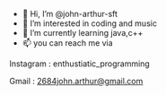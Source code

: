 - 👋 Hi, I’m @john-arthur-sft
- 👀 I’m interested in coding and music
- 🌱 I’m currently learning java,c++
- 📫 you can reach me via

 Instagram : enthustiatic_programming
 
 Gmail : 2684john.arthur@gmail.com
